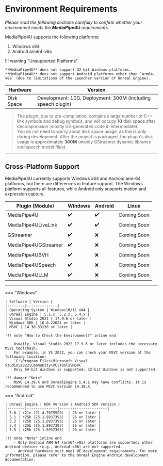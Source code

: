 # Environment Requirements

*Please read the following sections carefully to confirm whether your environment meets the **MediaPipe4U** requirements.*

MediaPipe4U supports the following platforms:  
1. Windows x64  
2. Android arm64-v8a   

!!! warning "Unsupported Platforms"

    **MediaPipe4U** does not support 32-bit Windows platforms.  
    **MediaPipe4U** does not support Android platforms other than `arm64-v8a` (due to limitations of the Launcher version of Unreal Engine).

| Hardware | Version |
|--------|--------------|
| Disk Space | Development: 10G, Deployment: 300M (including speech plugin) |   

> The plugin, due to pre-compilation, contains a large number of C++ link symbols and debug symbols, and will occupy **10** disk space after decompression (mostly UE-generated code in Intermediate).  
> You do not need to worry about disk space usage, as this is only during development. After the project is packaged, the plugin's disk usage is approximately **300M** (mainly GStreamer dynamic libraries and speech model files).

---

## Cross-Platform Support

MediaPipe4U currently supports Windows x64 and Android arm-64 platforms, but there are differences in feature support. The Windows platform supports all features, while Android only supports motion and expression capture.

| Plugin (Module) | Windows | Android | Linux |
|---| --- | --- | ---- |
| MediaPipe4U             | :heavy_check_mark: | :heavy_check_mark: | Coming Soon |
| MediaPipe4ULiveLink     | :heavy_check_mark: | :heavy_check_mark: | Coming Soon |
| GStreamer               | :heavy_check_mark: | :x: | Coming Soon |
| MediaPipe4UGStreamer    | :heavy_check_mark: | :x: | Coming Soon |
| MediaPipe4UBVH          | :heavy_check_mark: | :x: | Coming Soon |
| MediaPipe4USpeech       | :heavy_check_mark: | :x: | Coming Soon |
| MediaPipe4ULLM          | :heavy_check_mark: | :x: | Coming Soon |

---

=== "Windows"

    | Software | Version |
    |--------|--------------|
    | Operating System | Windows10/11 x64 |
    | Unreal Engine | 5.1.x, 5.2.x, 5.4.x |
    | Visual Studio 2022 | 17.9.6 or later |
    | Windows SDK | 10.0.22621 or later |
    | MSVC | 14.38.33130 or later |

    !!! note "How to Check the Environment?" inline end

        Usually, Visual Studio 2022 17.9.6 or later includes the necessary MSVC toolchain.  
        For example, in VS 2022, you can check your MSVC version at the following location:  
        `C:\Program Files\Microsoft Visual Studio\2022\Community\VC\Tools\MSVC`  
        Only 64-bit Windows is supported; 32-bit Windows is not supported.

    !!! danger "Note"    
        MSVC 14.39.X and UnrealEngine 5.4.1 may have conflicts. It is recommended to use MSVC version 14.38.X.

=== "Android"

    | Unreal Engine | NDK Version | Android SDK Version |
    |--------|--------------|----------------------|
    | 5.0 | r21e (21.4.7075529)  | 26 or later |
    | 5.1 | r25b (25.1.8937393)  | 26 or later |
    | 5.2 | r25b (25.1.8937393)  | 26 or later |
    | 5.4 | r25b (25.1.8937393)  | 26 or later |
    | 5.5 | r25b (25.1.8937393)  | 26 or later |

    !!! note "Note" inline end
        - Only Android ARM 64 (arm64-v8a) platforms are supported; other Android devices (e.g., Android x86) are not supported.  
        - Android hardware must meet UE development requirements. For more information, please refer to the Unreal Engine Android development documentation.